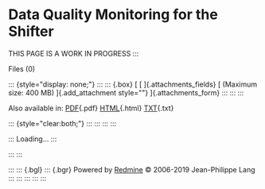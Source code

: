 

# Data Quality Monitoring for the Shifter

THIS PAGE IS A WORK IN PROGRESS
:::

Files (0)

::: {style="display: none;"}
::: 
::: {.box}
[ [ ]{.attachments_fields} [ (Maximum size: 400 MB) ]{.add_attachment
style=""} ]{.attachments_form}
:::
:::
:::

Also available in:
[PDF](Data_Quality_Monitoring_for_the_Shifter.pdf){.pdf}
[HTML](Data_Quality_Monitoring_for_the_Shifter.html){.html}
[TXT](Data_Quality_Monitoring_for_the_Shifter.txt){.txt}

::: {style="clear:both;"}
:::
:::
:::
:::

::: 
Loading\...
:::

::: 
:::

::: 
::: {.bgl}
::: {.bgr}
Powered by [Redmine](https://www.redmine.org/) © 2006-2019 Jean-Philippe
Lang
:::
:::
:::
:::
:::
